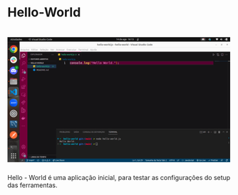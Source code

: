 # Hello-World

<h1>
  <img src="image/Captura.png" alt="Captura de tela" width="500">
</h1>

Hello - World é uma aplicação inicial, para testar as configurações do setup das ferramentas.


